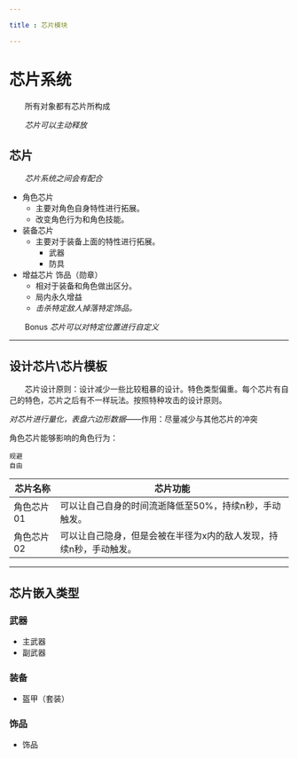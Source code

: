 ```yaml
---

title : 芯片模块

---
```


# 芯片系统

&emsp;&emsp;所有对象都有芯片所构成

&emsp;&emsp;*芯片可以主动释放*

## 芯片

&emsp;&emsp;*芯片系统之间会有配合*

- 角色芯片
    - 主要对角色自身特性进行拓展。
    - 改变角色行为和角色技能。
- 装备芯片
    - 主要对于装备上面的特性进行拓展。
        - 武器
        - 防具
- 增益芯片 饰品（勋章）
    - 相对于装备和角色做出区分。
    - 局内永久增益
    - *击杀特定敌人掉落特定饰品。*

&emsp;&emsp;Bonus *芯片可以对特定位置进行自定义*

---

## 设计芯片\芯片模板

&emsp;&emsp;芯片设计原则：设计减少一些比较粗暴的设计。特色类型偏重。每个芯片有自己的特色，芯片之后有不一样玩法。按照特种攻击的设计原则。

*对芯片进行量化，表盘六边形数据*——作用：尽量减少与其他芯片的冲突

角色芯片能够影响的角色行为：

    规避
    自由

芯片名称|芯片功能
---|---
角色芯片01|可以让自己自身的时间流逝降低至50%，持续n秒，手动触发。
角色芯片02|可以让自己隐身，但是会被在半径为x内的敌人发现，持续n秒，手动触发。



---

## 芯片嵌入类型

### 武器
- 主武器
- 副武器

### 装备
- 盔甲（套装）

### 饰品
- 饰品
